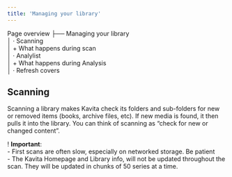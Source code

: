 ```yaml
---
title: 'Managing your library'
---
```


Page overview
├── Managing your library<br/>
│    · Scanning<br/>
│        + What happens during scan<br/>
│    · Analylist<br/>
│        + What happens during Analysis<br/>
│    · Refresh covers<br/>

## Scanning
Scanning a library makes Kavita check its folders and sub-folders for new or removed items (books, archive files, etc). If new media is found, it then pulls it into the library. You can think of scanning as “check for new or changed content”. 

! **Important**:<br/>- First scans are often slow, especially on networked storage. Be patient<br/>- The Kavita Homepage and Library info, will not be updated throughout the scan. They will be updated in chunks of 50 series at a time. 
